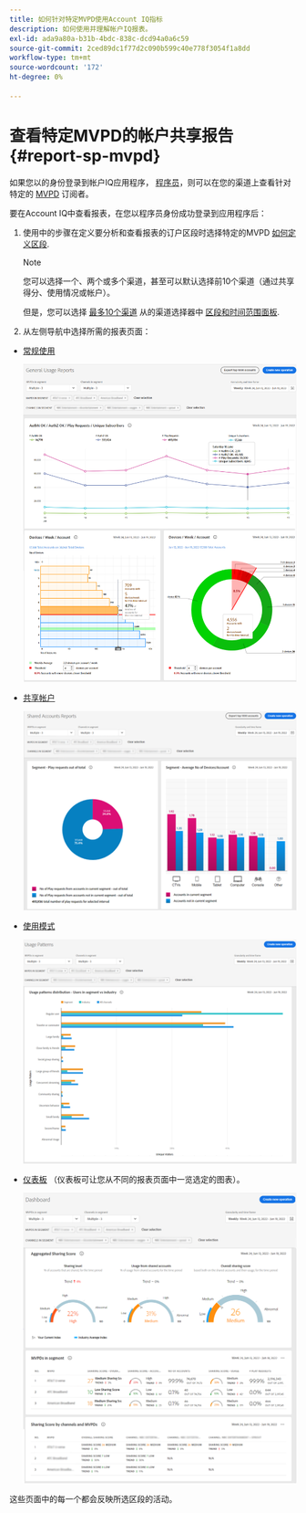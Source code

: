 ```yaml
---
title: 如何针对特定MVPD使用Account IQ指标
description: 如何使用并理解帐户IQ报表。
exl-id: ada9a80a-b31b-4bdc-838c-dcd94a0a6c59
source-git-commit: 2ced89dc1f77d2c090b599c40e778f3054f1a8dd
workflow-type: tm+mt
source-wordcount: '172'
ht-degree: 0%

---
```


# 查看特定MVPD的帐户共享报告 <!--and programmer--> {#report-sp-mvpd}

如果您以的身份登录到帐户IQ应用程序， [程序员](/help/accountiq/product-concepts.md#programmer-def)，则可以在您的渠道上查看针对特定的 [MVPD](/help/accountiq/product-concepts.md#mvpd-def) 订阅者。

要在Account IQ中查看报表，在您以程序员身份成功登录到应用程序后：

1. 使用中的步骤在定义要分析和查看报表的订户区段时选择特定的MVPD [如何定义区段](/help/accountiq/howto-select-segment-timeframe.md).


   >[!NOTE]
   >
   >您可以选择一个、两个或多个渠道，甚至可以默认选择前10个渠道（通过共享得分、使用情况或帐户）。
   >
   >
   >但是，您可以选择 [最多10个渠道](/help/accountiq/limitations.md) 从的渠道选择器中 [区段和时间范围面板](/help/accountiq/segments-timeframe.md).

1. 从左侧导航中选择所需的报表页面：

* [常规使用](/help/accountiq/general-usage-reports.md)

  ![](assets/specific-mvpd-gen-usage.png)
* [共享帐户](/help/accountiq/shared-acc-reports.md)

  ![](assets/specific-mvpd-shared-acc.png)
* [使用模式](/help/accountiq/usage-patterns.md)

  ![](assets/specific-mvpd-usage-pattern.png)

* [仪表板](/help/accountiq/dashboard.md) （仪表板可让您从不同的报表页面中一览选定的图表）。

  ![](assets/specific-mvpd-dashboard.png)

这些页面中的每一个都会反映所选区段的活动。


